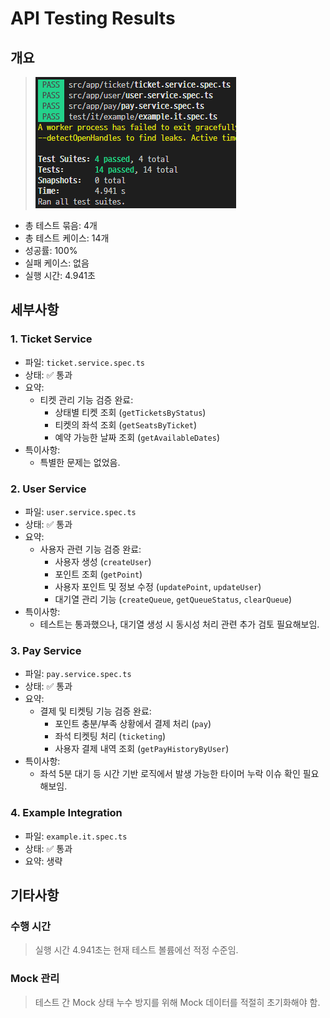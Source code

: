 # API Testing Results

## 개요

> ![Services UnitTest Log](./Concert_Services_UnitTest_Log.PNG)

- 총 테스트 묶음: 4개
- 총 테스트 케이스: 14개
- 성공률: 100%
- 실패 케이스: 없음
- 실행 시간: 4.941초

## 세부사항

### 1. Ticket Service

- 파일: `ticket.service.spec.ts`
- 상태: ✅ 통과
- 요약:
  - 티켓 관리 기능 검증 완료:
    - 상태별 티켓 조회 (`getTicketsByStatus`)
    - 티켓의 좌석 조회 (`getSeatsByTicket`)
    - 예약 가능한 날짜 조회 (`getAvailableDates`)
- 특이사항:
  - 특별한 문제는 없었음.

### 2. User Service

- 파일: `user.service.spec.ts`
- 상태: ✅ 통과
- 요약:
  - 사용자 관련 기능 검증 완료:
    - 사용자 생성 (`createUser`)
    - 포인트 조회 (`getPoint`)
    - 사용자 포인트 및 정보 수정 (`updatePoint`, `updateUser`)
    - 대기열 관리 기능 (`createQueue`, `getQueueStatus`, `clearQueue`)
- 특이사항:
  - 테스트는 통과했으나, 대기열 생성 시 동시성 처리 관련 추가 검토 필요해보임.

### 3. Pay Service

- 파일: `pay.service.spec.ts`
- 상태: ✅ 통과
- 요약:
  - 결제 및 티켓팅 기능 검증 완료:
    - 포인트 충분/부족 상황에서 결제 처리 (`pay`)
    - 좌석 티켓팅 처리 (`ticketing`)
    - 사용자 결제 내역 조회 (`getPayHistoryByUser`)
- 특이사항:
  - 좌석 5분 대기 등 시간 기반 로직에서 발생 가능한 타이머 누락 이슈 확인 필요해보임.

### 4. Example Integration

- 파일: `example.it.spec.ts`
- 상태: ✅ 통과
- 요약: 생략

## 기타사항

### 수행 시간

> 실행 시간 4.941초는 현재 테스트 볼륨에선 적정 수준임.

### Mock 관리

> 테스트 간 Mock 상태 누수 방지를 위해 Mock 데이터를 적절히 초기화해야 함.
